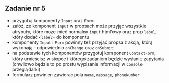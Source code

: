 ## Zadanie nr 5

- przygotuj komponenty `Input` oraz `Form`
- załóż, ze komponent `Input` w propsach może przyjąć wszystkie atrybuty, które może mieć normalny `input` html'owy oraz prop `label`, który dodać `<label>` do komponentu
- komponenty `Input` i `Form` powinny też przyjąć propsa z akcją, którą wykonają - odpowiednio `onChange` oraz `onSubmit`
- na podstawie tych komponentów przygotuj komponent `ContactForm`, który umieścisz w stopce i którego zadaniem będzie wysłanie zapytania (chwilowo będzie to po prostu wypisanie informacji w `console` przeglądarki)
- formularz powinien zawierać pola `name`, `message`, `phoneNumber`

